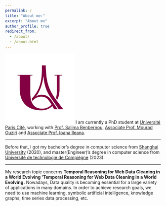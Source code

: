 ```yaml
---
permalink: /
title: "About me:"
excerpt: "About me"
author_profile: true
redirect_from: 
  - /about/
  - /about.html
---
```

![111](../images/upcite_logo.png)
I am currently a PhD student at [Université Paris Cité](https://u-paris.fr/en/), working with [Prof. Salima Benbernou](https://helios2.mi.parisdescartes.fr/~sbenbern/), [Associate Prof. Mourad Ouziri](https://ieeexplore.ieee.org/author/37681790600) and [Associate Prof. Ioana Ileana](https://www.semanticscholar.org/author/Ioana-Ileana/2438736). 

------

Before that, I got my bachelor’s degree in computer science from [Shanghai University](https://en.shu.edu.cn/) (2020), and master(Engineer)’s degree in computer science from [Université de technologie de Compiègne](https://www.utc.fr/en/) (2023).

------

My research topic concerns **Temporal Reasoning for Web Data Cleaning in a World Evolving 'Temporal Reasoning for Web Data Cleaning in a World Evolving.** Nowadays, Data quality is becoming essential for a large variety of applications in many domains. In order to achieve research goals, we need to use machine learning, symbolic artificial intelligence, knowledge graphs, time series data processing, etc.
